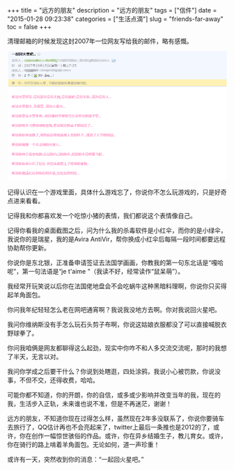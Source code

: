 +++
title = "远方的朋友"
description = "远方的朋友"
tags = ["信件"]
date = "2015-01-28 09:23:38"
categories = ["生活点滴"]
slug = "friends-far-away"
toc = false
+++

清理邮箱的时候发现这封2007年一位网友写给我的邮件，略有感慨。

![信件](letter.png "信件")

记得认识在一个游戏里面，具体什么游戏忘了，你说你不怎么玩游戏的，只是好奇点进来看看。

记得我和你都喜欢发一个吃惊小猪的表情，我们都说这个表情像自己。

记得你看我的桌面截图之后，问为什么我的杀毒软件是小红伞，而你的是小绿伞，我说你的是瑞星，我的是Avira AntiVir，帮你换成小红伞后每隔一段时间都要远程协助帮你更新。

你说你是东北银，正准备申请签证去法国学画画，你教我的第一句东北话是“嘎哈呢”，第一句法语是“je t'aime ”（我读不好，经常读作“鼠呆萌”）。

我经常开玩笑说以后你在法国佬地盘会不会吃蜗牛这种黑暗料理啊，你说你只买得起羊角面包。

你问我年纪轻轻怎么老在网吧通宵啊？我说我没地方去啊。你对我说回火星吧。

我问你维纳斯没有手怎么玩石头剪子布啊，你说这姑娘衣服都没了可以直接喊脱衣野球拳了。

你问我咱俩是网友都聊得这么起劲，现实中你咋不和人多交流交流呢，那时的我想了半天，无言以对。

我问你学成之后要干什么？你说到处瞎逛，四处涂鸦，我说小心被罚款，你说没事，不但不交，还得收费，哈哈。

可能你都不知道，你的开朗，你的自信，或多或少影响并改变当年的我，现在的我，生活步入正轨，未来谁也说不准，但是不再迷茫，谢谢！

远方的朋友，不知道你现在过得怎么样，虽然现在2年多没联系了，你说你要骑车去旅行了，QQ估计再也不会亮起来了，twitter上最后一条推也是2012的了，或许，你在创作一幅惊世骇俗的作品。或许，你在异乡结婚生子，教儿育女。或许，你在骑行的路上啃着羊角面包。无论如何，道一声珍重！

或许有一天，突然收到你的消息：“一起回火星吧。”
